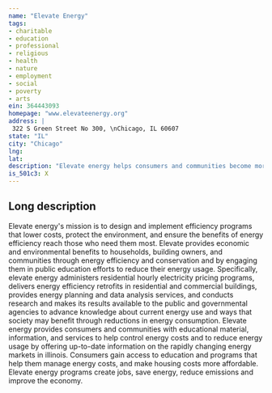 ```yaml
---
name: "Elevate Energy"
tags:
- charitable
- education
- professional
- religious
- health
- nature
- employment
- social
- poverty
- arts
ein: 364443093
homepage: "www.elevateenergy.org"
address: |
 322 S Green Street No 300, \nChicago, IL 60607
state: "IL"
city: "Chicago"
lng: 
lat: 
description: "Elevate energy helps consumers and communities become more energy efficient. "
is_501c3: X
---
```


## Long description

Elevate energy's mission is to design and implement efficiency programs that lower costs, protect the environment, and ensure the benefits of energy efficiency reach those who need them most. Elevate provides economic and environmental benefits to households, building owners, and communities through energy efficiency and conservation and by engaging them in public education efforts to reduce their energy usage. Specifically, elevate energy administers residential hourly electricity pricing programs, delivers energy efficiency retrofits in residential and commercial buildings, provides energy planning and data analysis services, and conducts research and makes its results available to the public and governmental agencies to advance knowledge about current energy use and ways that society may benefit through reductions in energy consumption. Elevate energy provides consumers and communities with educational material, information, and services to help control energy costs and to reduce energy usage by offering up-to-date information on the rapidly changing energy markets in illinois. Consumers gain access to education and programs that help them manage energy costs, and make housing costs more affordable. Elevate energy programs create jobs, save energy, reduce emissions and improve the economy. 
